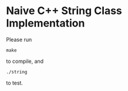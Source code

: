 # Naive C++ String Class Implementation
Please run
```
make
```
to compile, and
```
./string
```
to test.

